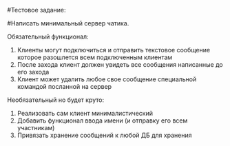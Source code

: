#Тестовое задание:

#Написать минимальный сервер чатика.

Обязательный функционал:
1. Клиенты могут подключиться и отправить текстовое сообщение которое разошлется всем подключенным клиентам
2. После захода клиент должен увидеть все сообщения написанные до его захода
3. Клиент может удалить любое свое сообщение специальной командой посланной на сервер
 
Необязательный но будет круто:
1. Реализовать сам клиент минималистический
2. Добавить функционал ввода имени (и отправку его всем участникам)
3. Привязать хранение сообщений к любой ДБ для хранения
